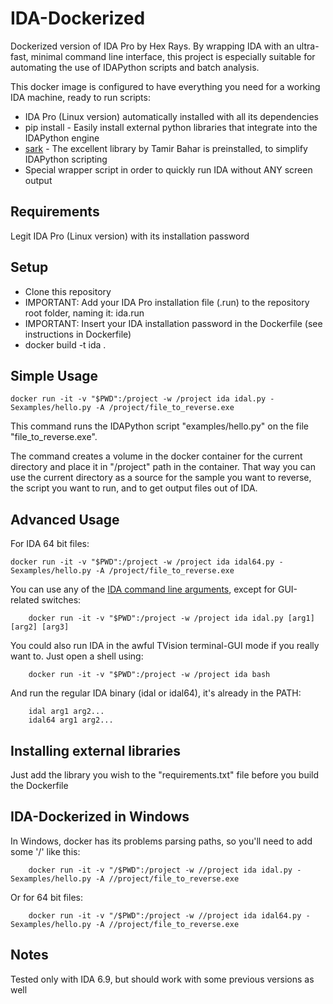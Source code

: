 # IDA-Dockerized
Dockerized version of IDA Pro by Hex Rays.
By wrapping IDA with an ultra-fast, minimal command line interface, this project is especially suitable for automating the use of IDAPython scripts and batch analysis.

This docker image is configured to have everything you need for a working IDA machine, ready to run scripts:
* IDA Pro (Linux version) automatically installed with all its dependencies
* pip install - Easily install external python libraries that integrate into the IDAPython engine
* [sark](https://github.com/tmr232/Sark) - The excellent library by Tamir Bahar is preinstalled, to simplify IDAPython scripting
* Special wrapper script in order to quickly run IDA without ANY screen output

## Requirements
Legit IDA Pro (Linux version) with its installation password

## Setup
* Clone this repository
* IMPORTANT: Add your IDA Pro installation file (.run) to the repository root folder, naming it: ida.run
* IMPORTANT: Insert your IDA installation password in the Dockerfile (see instructions in Dockerfile)
* docker build -t ida .

## Simple Usage
    docker run -it -v "$PWD":/project -w /project ida idal.py -Sexamples/hello.py -A /project/file_to_reverse.exe
    
This command runs the IDAPython script "examples/hello.py" on the file "file_to_reverse.exe".

The command creates a volume in the docker container for the current directory and place it in "/project" path in the container.  That way you can use the current directory as a source for the sample you want to reverse, the script you want to run, and to get output files out of IDA.

## Advanced Usage
For IDA 64 bit files:
```
docker run -it -v "$PWD":/project -w /project ida idal64.py -Sexamples/hello.py -A /project/file_to_reverse.exe
```

You can use any of the [IDA command line arguments](https://www.hex-rays.com/products/ida/support/idadoc/417.shtml), except for GUI-related switches:
```
    docker run -it -v "$PWD":/project -w /project ida idal.py [arg1] [arg2] [arg3]
```

You could also run IDA in the awful TVision terminal-GUI mode if you really want to.  Just open a shell using:
```
    docker run -it -v "$PWD":/project -w /project ida bash
```
And run the regular IDA binary (idal or idal64), it's already in the PATH:
```
    idal arg1 arg2...
    idal64 arg1 arg2...
```

## Installing external libraries
Just add the library you wish to the "requirements.txt" file before you build the Dockerfile

## IDA-Dockerized in Windows
In Windows, docker has its problems parsing paths, so you'll need to add some '/' like this:
```
    docker run -it -v "/$PWD":/project -w //project ida idal.py -Sexamples/hello.py -A //project/file_to_reverse.exe
```
Or for 64 bit files:
```
    docker run -it -v "/$PWD":/project -w //project ida idal64.py -Sexamples/hello.py -A //project/file_to_reverse.exe
```

## Notes
Tested only with IDA 6.9, but should work with some previous versions as well
